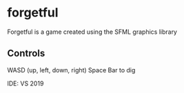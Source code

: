 # forgetful
Forgetful is a game created using the SFML graphics library

## Controls
WASD (up, left, down, right)
Space Bar to dig

IDE: VS 2019

